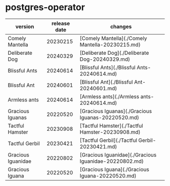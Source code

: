 # postgres-operator

|      version       | release date |                        changes                         |
|--------------------|--------------|--------------------------------------------------------|
| Comely Mantella    | 20230215     | [Comely Mantella](./Comely Mantella-20230215.md)       |
| Deliberate Dog     | 20240329     | [Deliberate Dog](./Deliberate Dog-20240329.md)         |
| Blissful Ants      | 20240614     | [Blissful Ants](./Blissful Ants-20240614.md)           |
| Blissful Ant       | 20240601     | [Blissful Ant](./Blissful Ant-20240601.md)             |
| Armless ants       | 20240614     | [Armless ants](./Armless ants-20240614.md)             |
| Gracious Iguanas   | 20220520     | [Gracious Iguanas](./Gracious Iguanas-20220520.md)     |
| Tactful Hamster    | 20230908     | [Tactful Hamster](./Tactful Hamster-20230908.md)       |
| Tactful Gerbil     | 20230421     | [Tactful Gerbil](./Tactful Gerbil-20230421.md)         |
| Gracious Iguanidae | 20220802     | [Gracious Iguanidae](./Gracious Iguanidae-20220802.md) |
| Gracious Iguana    | 20220520     | [Gracious Iguana](./Gracious Iguana-20220520.md)       |

